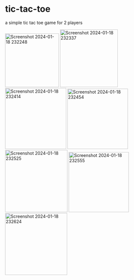 # tic-tac-toe
a simple tic tac toe game for 2 players

<img width="175" alt="Screenshot 2024-01-18 232248" src="https://github.com/Simmi-aggarwal16/tic-tac-toe/assets/128958863/35a210c8-6e9f-4276-83dd-1bfb21a16a5e">

<img width="188" alt="Screenshot 2024-01-18 232337" src="https://github.com/Simmi-aggarwal16/tic-tac-toe/assets/128958863/496e63ad-ae51-43ca-a9a4-fe316bf93acc">

<img width="199" alt="Screenshot 2024-01-18 232414" src="https://github.com/Simmi-aggarwal16/tic-tac-toe/assets/128958863/e32f14e2-2a34-4f91-8b7b-53df527d2daf">

<img width="197" alt="Screenshot 2024-01-18 232454" src="https://github.com/Simmi-aggarwal16/tic-tac-toe/assets/128958863/3482d08e-35b2-4bb8-8d2f-f286c8a37ed4">

<img width="203" alt="Screenshot 2024-01-18 232525" src="https://github.com/Simmi-aggarwal16/tic-tac-toe/assets/128958863/4c8cd84f-3d5b-4360-93cc-fb0fcae00747">

<img width="196" alt="Screenshot 2024-01-18 232555" src="https://github.com/Simmi-aggarwal16/tic-tac-toe/assets/128958863/8d55503e-4554-4ef0-943d-2ec7973e75e5">

<img width="202" alt="Screenshot 2024-01-18 232624" src="https://github.com/Simmi-aggarwal16/tic-tac-toe/assets/128958863/7354ce05-db07-4c9e-9a40-1d9ec2a4e42b">


